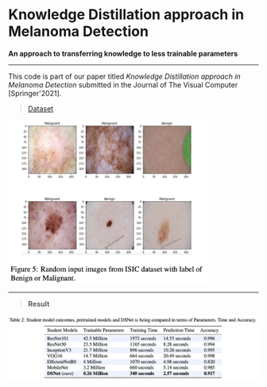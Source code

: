 # Knowledge Distillation approach in Melanoma Detection

**An approach to transferring knowledge to less trainable parameters**

---

This code is part of our paper titled *Knowledge Distillation approach in Melanoma Detection* submitted in the Journal of The Visual Computer [Springer'2021].

> [Dataset](https://www.isic-archive.com/#!/topWithHeader/wideContentTop/main)

<img src ="https://github.com/Shakib-IO/KD-lesions/blob/main/figures/Figure%2005.png" width="400">

---

> **Result**

<img src ="https://github.com/Shakib-IO/KD-lesions/blob/main/figures/Table%2002.png" width="900">

